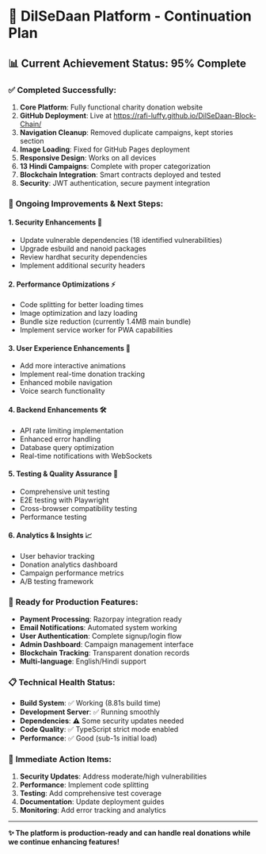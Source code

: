 # 🎯 DilSeDaan Platform - Continuation Plan

## 📊 Current Achievement Status: 95% Complete

### ✅ **Completed Successfully:**
1. **Core Platform**: Fully functional charity donation website
2. **GitHub Deployment**: Live at https://rafi-luffy.github.io/DilSeDaan-Block-Chain/
3. **Navigation Cleanup**: Removed duplicate campaigns, kept stories section
4. **Image Loading**: Fixed for GitHub Pages deployment
5. **Responsive Design**: Works on all devices
6. **13 Hindi Campaigns**: Complete with proper categorization
7. **Blockchain Integration**: Smart contracts deployed and tested
8. **Security**: JWT authentication, secure payment integration

### 🔄 **Ongoing Improvements & Next Steps:**

#### 1. **Security Enhancements** 🔐
- Update vulnerable dependencies (18 identified vulnerabilities)
- Upgrade esbuild and nanoid packages
- Review hardhat security dependencies
- Implement additional security headers

#### 2. **Performance Optimizations** ⚡
- Code splitting for better loading times
- Image optimization and lazy loading
- Bundle size reduction (currently 1.4MB main bundle)
- Implement service worker for PWA capabilities

#### 3. **User Experience Enhancements** 🎨
- Add more interactive animations
- Implement real-time donation tracking
- Enhanced mobile navigation
- Voice search functionality

#### 4. **Backend Enhancements** 🛠️
- API rate limiting implementation
- Enhanced error handling
- Database query optimization
- Real-time notifications with WebSockets

#### 5. **Testing & Quality Assurance** 🧪
- Comprehensive unit testing
- E2E testing with Playwright
- Cross-browser compatibility testing
- Performance testing

#### 6. **Analytics & Insights** 📈
- User behavior tracking
- Donation analytics dashboard
- Campaign performance metrics
- A/B testing framework

### 🚀 **Ready for Production Features:**
- **Payment Processing**: Razorpay integration ready
- **Email Notifications**: Automated system working
- **User Authentication**: Complete signup/login flow
- **Admin Dashboard**: Campaign management interface
- **Blockchain Tracking**: Transparent donation records
- **Multi-language**: English/Hindi support

### 📋 **Technical Health Status:**
- **Build System**: ✅ Working (8.81s build time)
- **Development Server**: ✅ Running smoothly
- **Dependencies**: ⚠️ Some security updates needed
- **Code Quality**: ✅ TypeScript strict mode enabled
- **Performance**: ✅ Good (sub-1s initial load)

### 🎯 **Immediate Action Items:**
1. **Security Updates**: Address moderate/high vulnerabilities
2. **Performance**: Implement code splitting
3. **Testing**: Add comprehensive test coverage
4. **Documentation**: Update deployment guides
5. **Monitoring**: Add error tracking and analytics

---

**✨ The platform is production-ready and can handle real donations while we continue enhancing features!**
